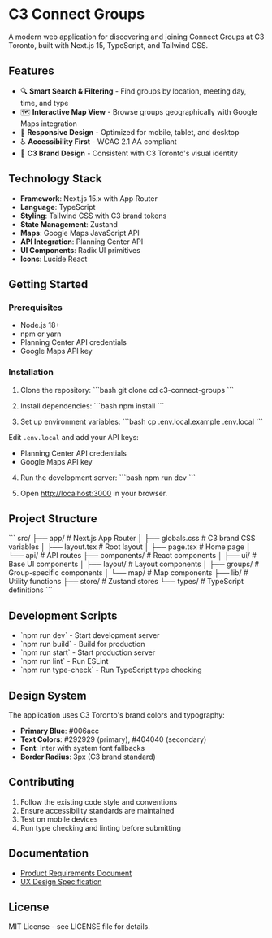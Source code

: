 # C3 Connect Groups

A modern web application for discovering and joining Connect Groups at C3 Toronto, built with Next.js 15, TypeScript, and Tailwind CSS.

## Features

- 🔍 **Smart Search & Filtering** - Find groups by location, meeting day, time, and type
- 🗺️ **Interactive Map View** - Browse groups geographically with Google Maps integration
- 📱 **Responsive Design** - Optimized for mobile, tablet, and desktop
- ♿ **Accessibility First** - WCAG 2.1 AA compliant
- 🎨 **C3 Brand Design** - Consistent with C3 Toronto's visual identity

## Technology Stack

- **Framework**: Next.js 15.x with App Router
- **Language**: TypeScript
- **Styling**: Tailwind CSS with C3 brand tokens
- **State Management**: Zustand
- **Maps**: Google Maps JavaScript API
- **API Integration**: Planning Center API
- **UI Components**: Radix UI primitives
- **Icons**: Lucide React

## Getting Started

### Prerequisites

- Node.js 18+ 
- npm or yarn
- Planning Center API credentials
- Google Maps API key

### Installation

1. Clone the repository:
\`\`\`bash
git clone <repository-url>
cd c3-connect-groups
\`\`\`

2. Install dependencies:
\`\`\`bash
npm install
\`\`\`

3. Set up environment variables:
\`\`\`bash
cp .env.local.example .env.local
\`\`\`

Edit `.env.local` and add your API keys:
- Planning Center API credentials
- Google Maps API key

4. Run the development server:
\`\`\`bash
npm run dev
\`\`\`

5. Open [http://localhost:3000](http://localhost:3000) in your browser.

## Project Structure

\`\`\`
src/
├── app/                  # Next.js App Router
│   ├── globals.css      # C3 brand CSS variables
│   ├── layout.tsx       # Root layout
│   ├── page.tsx         # Home page
│   └── api/             # API routes
├── components/          # React components
│   ├── ui/              # Base UI components
│   ├── layout/          # Layout components
│   ├── groups/          # Group-specific components
│   └── map/             # Map components
├── lib/                 # Utility functions
├── store/               # Zustand stores
└── types/               # TypeScript definitions
\`\`\`

## Development Scripts

- \`npm run dev\` - Start development server
- \`npm run build\` - Build for production
- \`npm run start\` - Start production server
- \`npm run lint\` - Run ESLint
- \`npm run type-check\` - Run TypeScript type checking

## Design System

The application uses C3 Toronto's brand colors and typography:

- **Primary Blue**: #006acc
- **Text Colors**: #292929 (primary), #404040 (secondary)
- **Font**: Inter with system font fallbacks
- **Border Radius**: 3px (C3 brand standard)

## Contributing

1. Follow the existing code style and conventions
2. Ensure accessibility standards are maintained
3. Test on mobile devices
4. Run type checking and linting before submitting

## Documentation

- [Product Requirements Document](./PRD.md)
- [UX Design Specification](./UX.md)

## License

MIT License - see LICENSE file for details.